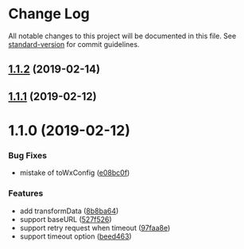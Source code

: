 # Change Log

All notable changes to this project will be documented in this file. See [standard-version](https://github.com/conventional-changelog/standard-version) for commit guidelines.

<a name="1.1.2"></a>
## [1.1.2](https://github.com/TOC-TEAM/miniapp-axios/compare/v1.1.1...v1.1.2) (2019-02-14)



<a name="1.1.1"></a>
## [1.1.1](https://github.com/TOC-TEAM/miniapp-axios/compare/v1.1.0...v1.1.1) (2019-02-12)



<a name="1.1.0"></a>
# 1.1.0 (2019-02-12)


### Bug Fixes

* mistake of toWxConfig ([e08bc0f](https://github.com/TOC-TEAM/miniapp-axios/commit/e08bc0f))


### Features

* add transformData ([8b8ba64](https://github.com/TOC-TEAM/miniapp-axios/commit/8b8ba64))
* support baseURL ([527f526](https://github.com/TOC-TEAM/miniapp-axios/commit/527f526))
* support retry request when timeout ([97faa8e](https://github.com/TOC-TEAM/miniapp-axios/commit/97faa8e))
* support timeout option ([beed463](https://github.com/TOC-TEAM/miniapp-axios/commit/beed463))
